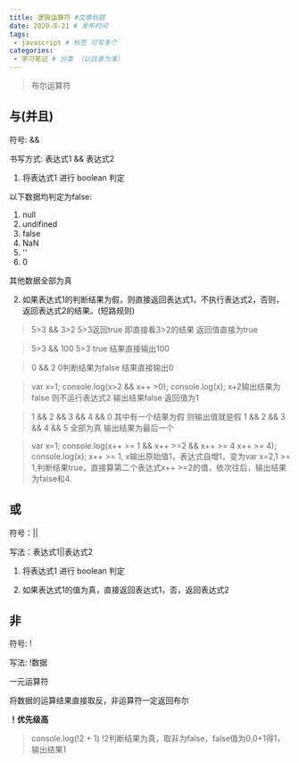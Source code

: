 ```yaml
---
title: 逻辑运算符 #文章标题
date: 2020-8-21 # 发布时间
tags:
 - javascript # 标签 可写多个
categories: 
 - 学习笔记 # 分类 （以目录为准）
---
```


>布尔运算符

## 与(并且)

符号: && 

书写方式: 表达式1 && 表达式2

1. 将表达式1 进行 boolean 判定

以下数据均判定为false:

1) null
2) undifined
3) false
4) NaN
5) ''
6) 0

其他数据全部为真

2. 如果表达式1的判断结果为假，则直接返回表达式1，不执行表达式2，否则，返回表达式2的结果。(短路规则)

> 5>3 && 3>2
> 5>3返回true 即直接看3>2的结果 返回值直接为true

> 5>3 && 100
> 5>3 true 结果直接输出100

> 0 && 2
> 0判断结果为false 结果直接输出0

> var x=1;
> console.log(x>2 && x++ >0);
> console.log(x);
> x+2输出结果为false 则不运行表达式2 输出结果false 返回值为1

> 1 && 2 && 3 && 4 && 0
> 其中有一个结果为假 则输出值就是假
> 1 && 2 && 3 && 4 && 5
> 全部为真 输出结果为最后一个

> var x=1;
> console.log(x++ >= 1 && x++ >=2 && x++ >= 4 x++ >= 4);
> console.log(x);
> x++ >= 1, x输出原始值1，表达式自增1，变为var x=2,1 >= 1,判断结果true，直接算第二个表达式x++ >=2的值，依次往后，输出结果为false和4.

## 或

符号：||

写法：表达式1||表达式2

1. 将表达式1 进行 boolean 判定

2. 如果表达式1的值为真，直接返回表达式1，否，返回表达式2

## 非

符号: !

写法: !数据

一元运算符

将数据的运算结果直接取反，非运算符一定返回布尔

**！优先级高**
> console.log(!2 + 1)
> !2判断结果为真，取非为false，false值为0,0+1得1，输出结果1




